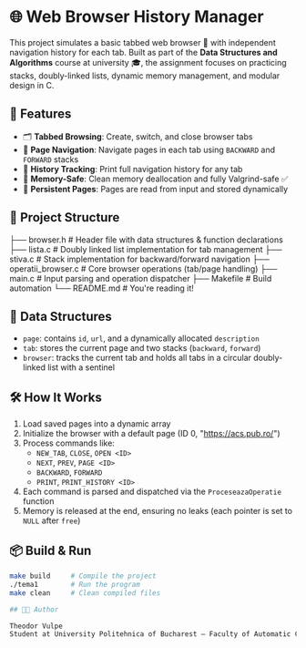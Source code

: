 # 🌐 Web Browser History Manager

This project simulates a basic tabbed web browser 🧭 with independent navigation history for each tab. Built as part of the **Data Structures and Algorithms** course at university 🎓, the assignment focuses on practicing stacks, doubly-linked lists, dynamic memory management, and modular design in C.

## 🚀 Features

- 🗂️ **Tabbed Browsing**: Create, switch, and close browser tabs
- 📄 **Page Navigation**: Navigate pages in each tab using `BACKWARD` and `FORWARD` stacks
- 🧠 **History Tracking**: Print full navigation history for any tab
- 🧼 **Memory-Safe**: Clean memory deallocation and fully Valgrind-safe ✅
- 📑 **Persistent Pages**: Pages are read from input and stored dynamically

## 📁 Project Structure
├── browser.h # Header file with data structures & function declarations
├── lista.c # Doubly linked list implementation for tab management
├── stiva.c # Stack implementation for backward/forward navigation
├── operatii_browser.c # Core browser operations (tab/page handling)
├── main.c # Input parsing and operation dispatcher
├── Makefile # Build automation
└── README.md # You're reading it!

## 🧱 Data Structures

- `page`: contains `id`, `url`, and a dynamically allocated `description`
- `tab`: stores the current page and two stacks (`backward`, `forward`)
- `browser`: tracks the current tab and holds all tabs in a circular doubly-linked list with a sentinel

## 🛠️ How It Works

1. Load saved pages into a dynamic array
2. Initialize the browser with a default page (ID 0, "https://acs.pub.ro/")
3. Process commands like:
   - `NEW_TAB`, `CLOSE`, `OPEN <ID>`
   - `NEXT`, `PREV`, `PAGE <ID>`
   - `BACKWARD`, `FORWARD`
   - `PRINT`, `PRINT_HISTORY <ID>`
4. Each command is parsed and dispatched via the `ProceseazaOperatie` function
5. Memory is released at the end, ensuring no leaks (each pointer is set to `NULL` after `free`)

## 📦 Build & Run

```bash
make build     # Compile the project
./tema1        # Run the program
make clean     # Clean compiled files

## 👨‍💻 Author

Theodor Vulpe
Student at University Politehnica of Bucharest – Faculty of Automatic Control and Computers
